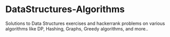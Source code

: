 # DataStructures-Algorithms
 Solutions to Data Structures exercises and hackerrank problems on various algorithms like DP, Hashing, Graphs, Greedy algorithms, and more.. 
